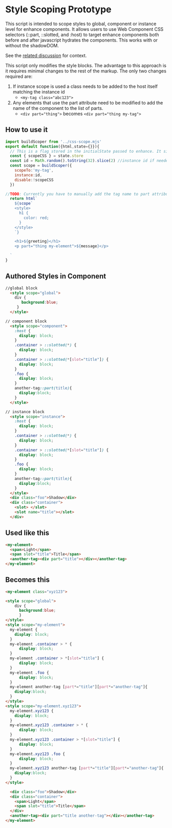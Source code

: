 # Style Scoping Prototype

This script is intended to scope styles to global, component or instance level for enhance components. It allows users to use Web Component CSS selectors (::part, ::slotted, and :host) to target enhance components both before and after javascript hydrates the components. This works with or without the shadowDOM. 

See the [related discussion](https://github.com/enhance-dev/enhance/discussions/8) for context.

This script only modifies the style blocks. The advantage to this approach is it requires minimal changes to the rest of the markup. The only two changes required are:
1. If instance scope is used a class needs to be added to the host itself matching the instance id 
    - `<my-tag class="abc123">`
2. Any elements that use the part attribute need to be modified to add the name of the component to the list of parts. 
    - `<div part="thing">` becomes `<div part="thing my-tag">`

## How to use it
``` javascript
import buildScoper from '../css-scope.mjs'
export default function({html,state={}}){
  // This is a flag stored in the initialState passed to enhance. It signals if this is a template pass or an SSR pass to know whether to scope or pass through
  const { scopeCSS } = state.store
  const id = Math.random().toString(32).slice(2) //instance id if needed
  const scope = buildScoper({
    scopeTo:'my-tag',
    instance:id,
    disable:!scopeCSS
  })

//TODO: Currently you have to manually add the tag name to part attributes (i.e.`my-element`). This will be added to enhance if this approach is adopted 
  return html`
    ${scope`
    <style>
      h1 {
        color: red;
      }
    </style>
    `}

    <h1>${greeting}</h1>
    <p part="thing my-element">${message}</p>

  `
}
```

## Authored Styles in Component
``` html
//global block
  <style scope="global"> 
    div {
       background:blue;
     }
  </style>

// component block
  <style scope="component">
    :host {
      display: block;
    }
    .container > ::slotted(*) {
      display: block;
    }
    .container > ::slotted(*[slot="title"]) {
      display: block;
    }
    .foo {
      display: block;
    }
    another-tag::part(title){
      display:block;
    }
  </style>

// instance block
  <style scope="instance">
    :host {
      display: block;
    }
    .container > ::slotted(*) {
      display: block;
    }
    .container > ::slotted(*[slot="title"]) {
      display: block;
    }
    .foo {
      display: block;
    }
    another-tag::part(title){
      display:block;
    }
  </style>
  <div class="foo">Shadow</div>
  <div class="container">
    <slot> </slot>
    <slot name="title"></slot>
  </div>
```

## Used like this 
``` html
<my-element>
  <span>Light</span>
  <span slot="title">Title</span>
  <another-tag><div part="title"></div></another-tag>
</my-element>
```

## Becomes this
```html
<my-element class="xyz123">

<style scope="global">
    div {
      background:blue;
      }
</style>
<style scope="my-element">
  my-element {
    display: block;
  }
  my-element .container > * {
      display: block;
  }
  my-element .container > *[slot="title"] {
      display: block;
  }
  my-element .foo {
      display: block;
  }
  my-element another-tag [part*="title"][part*="another-tag"]{
    display:block;
  }
</style>
<style scope="my-element.xyz123">
  my-element.xyz123 {
    display: block;
  }
  my-element.xyz123 .container > * {
      display: block;
  }
  my-element.xyz123 .container > *[slot="title"] {
      display: block;
  }
  my-element.xyz123 .foo {
      display: block;
  }
  my-element.xyz123 another-tag [part*="title"][part*="another-tag"]{
    display:block;
  }
</style>

  <div class="foo">Shadow</div>
  <div class="container">
    <span>Light</span>
    <span slot="title">Title</span>
  </div>
  <another-tag><div part="title another-tag"></div></another-tag>
</my-element>
```